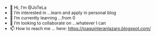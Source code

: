 - 👋 Hi, I’m @JoTeLa
- 👀 I’m interested in ...learn and apply in personal blog
- 🌱 I’m currently learning ...from 0
- 💞️ I’m looking to collaborate on ...whatever I can
- 📫 How to reach me ... here: https://joaquinteranlazaro.blogspot.com/

<!---
JoTeLa/JoTeLa is a ✨ special ✨ repository because its `README.md` (this file) appears on your GitHub profile.
You can click the Preview link to take a look at your changes.
--->
